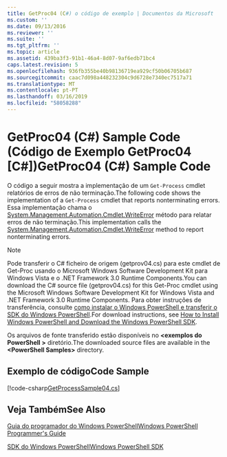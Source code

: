 ```yaml
---
title: GetProc04 (C#) o código de exemplo | Documentos da Microsoft
ms.custom: ''
ms.date: 09/13/2016
ms.reviewer: ''
ms.suite: ''
ms.tgt_pltfrm: ''
ms.topic: article
ms.assetid: 439ba3f3-91b1-46a4-8d07-9af6edb71bc4
caps.latest.revision: 5
ms.openlocfilehash: 936fb355be40b98136719ea929cf50b06705b687
ms.sourcegitcommit: caac7d098a448232304c9d6728e7340ec7517a71
ms.translationtype: MT
ms.contentlocale: pt-PT
ms.lasthandoff: 03/16/2019
ms.locfileid: "58058288"
---
```

# <a name="getproc04-c-sample-code"></a><span data-ttu-id="5cd94-102">GetProc04 (C#) Sample Code (Código de Exemplo GetProc04 [C#])</span><span class="sxs-lookup"><span data-stu-id="5cd94-102">GetProc04 (C#) Sample Code</span></span>

<span data-ttu-id="5cd94-103">O código a seguir mostra a implementação de um `Get-Process` cmdlet relatórios de erros de não terminação.</span><span class="sxs-lookup"><span data-stu-id="5cd94-103">The following code shows the implementation of a `Get-Process` cmdlet that reports nonterminating errors.</span></span> <span data-ttu-id="5cd94-104">Essa implementação chama o [System.Management.Automation.Cmdlet.WriteError](/dotnet/api/System.Management.Automation.Cmdlet.WriteError) método para relatar erros de não terminação.</span><span class="sxs-lookup"><span data-stu-id="5cd94-104">This implementation calls the [System.Management.Automation.Cmdlet.WriteError](/dotnet/api/System.Management.Automation.Cmdlet.WriteError) method to report nonterminating errors.</span></span>

> [!NOTE]
> <span data-ttu-id="5cd94-105">Pode transferir o C# ficheiro de origem (getprov04.cs) para este cmdlet de Get-Proc usando o Microsoft Windows Software Development Kit para Windows Vista e o .NET Framework 3.0 Runtime Components.</span><span class="sxs-lookup"><span data-stu-id="5cd94-105">You can download the C# source file (getprov04.cs) for this Get-Proc cmdlet using the Microsoft Windows Software Development Kit for Windows Vista and .NET Framework 3.0 Runtime Components.</span></span> <span data-ttu-id="5cd94-106">Para obter instruções de transferência, consulte [como instalar o Windows PowerShell e transferir o SDK do Windows PowerShell](/powershell/developer/installing-the-windows-powershell-sdk).</span><span class="sxs-lookup"><span data-stu-id="5cd94-106">For download instructions, see [How to Install Windows PowerShell and Download the Windows PowerShell SDK](/powershell/developer/installing-the-windows-powershell-sdk).</span></span>
>
> <span data-ttu-id="5cd94-107">Os arquivos de fonte transferido estão disponíveis no  **\<exemplos do PowerShell >** diretório.</span><span class="sxs-lookup"><span data-stu-id="5cd94-107">The downloaded source files are available in the **\<PowerShell Samples>** directory.</span></span>

## <a name="code-sample"></a><span data-ttu-id="5cd94-108">Exemplo de código</span><span class="sxs-lookup"><span data-stu-id="5cd94-108">Code Sample</span></span>

[!code-csharp[GetProcessSample04.cs](../../powershell-sdk-samples/SDK-2.0/csharp/GetProcessSample04/GetProcessSample04.cs#L11-L98 "GetProcessSample04.cs")]

## <a name="see-also"></a><span data-ttu-id="5cd94-109">Veja Também</span><span class="sxs-lookup"><span data-stu-id="5cd94-109">See Also</span></span>

[<span data-ttu-id="5cd94-110">Guia do programador do Windows PowerShell</span><span class="sxs-lookup"><span data-stu-id="5cd94-110">Windows PowerShell Programmer's Guide</span></span>](./windows-powershell-programmer-s-guide.md)

[<span data-ttu-id="5cd94-111">SDK do Windows PowerShell</span><span class="sxs-lookup"><span data-stu-id="5cd94-111">Windows PowerShell SDK</span></span>](../windows-powershell-reference.md)